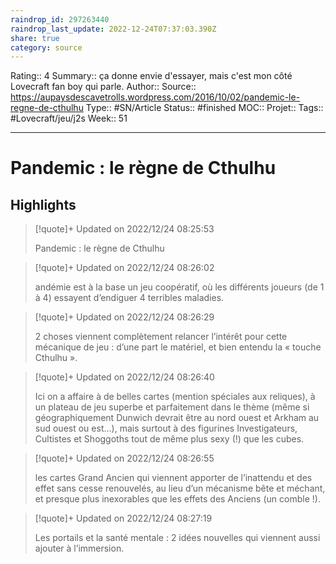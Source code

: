 ```yaml
---
raindrop_id: 297263440
raindrop_last_update: 2022-12-24T07:37:03.390Z
share: true
category: source
---
```


Rating:: 4
Summary:: ça donne envie d'essayer, mais c'est mon côté Lovecraft fan boy qui parle.
Author::
Source:: https://aupaysdescavetrolls.wordpress.com/2016/10/02/pandemic-le-regne-de-cthulhu
Type:: #SN/Article 
Status:: #finished 
MOC::
Projet:: 
Tags:: #Lovecraft/jeu/j2s
Week:: 51

***
# Pandemic : le règne de Cthulhu



## Highlights


> [!quote]+ Updated on 2022/12/24 08:25:53
>
> Pandemic : le règne de Cthulhu

> [!quote]+ Updated on 2022/12/24 08:26:02
>
> andémie est à la base un jeu coopératif, où les différents joueurs (de 1 à 4) essayent d’endiguer 4 terribles maladies.

> [!quote]+ Updated on 2022/12/24 08:26:29
>
> 2 choses viennent complètement relancer l’intérêt pour cette mécanique de jeu : d’une part le matériel, et bien entendu la « touche Cthulhu ».

> [!quote]+ Updated on 2022/12/24 08:26:40
>
> Ici on a affaire à de belles cartes (mention spéciales aux reliques), à un plateau de jeu superbe et parfaitement dans le thème (même si géographiquement Dunwich devrait être au nord ouest et Arkham au sud ouest ou est…), mais surtout à des figurines Investigateurs, Cultistes et Shoggoths tout de même plus sexy (!) que les cubes.

> [!quote]+ Updated on 2022/12/24 08:26:55
>
> les cartes Grand Ancien qui viennent apporter de l’inattendu et des effet sans cesse renouvelés, au lieu d’un mécanisme bête et méchant, et presque plus inexorables que les effets des Anciens (un comble !).

> [!quote]+ Updated on 2022/12/24 08:27:19
>
> Les portails et la santé mentale : 2 idées nouvelles qui viennent aussi ajouter à l’immersion.
